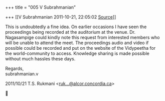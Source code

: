 +++
title = "005 V Subrahmanian"

+++
[[V Subrahmanian	2011-10-21, 22:05:02 [Source](https://groups.google.com/g/bvparishat/c/0sdIMqttDTE)]]



This is undoubtedly a fine idea. On earlier occasions I have seen the proceedings being recorded at the auditorium at the venue. Dr. Nagasampige could kindly note this request from interested members who will be unable to attend the meet. The proceedings audio and video if possible could be recorded and put on the website of the Vidypeetha for the world-community to access. Knowledge sharing is made possible without much hassles these days.  
  
Regards,  
subrahmanian.v  
  

2011/10/21 T.S. Rukmani \<[ruk...@alcor.concordia.ca]()\>



